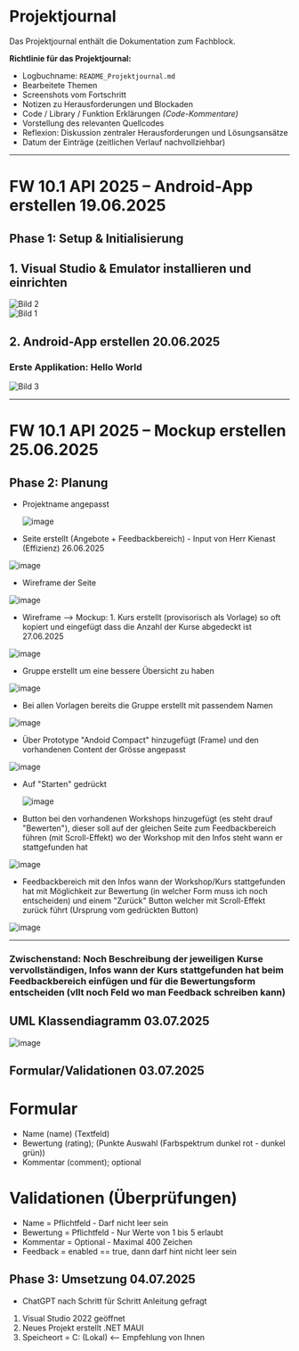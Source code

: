 # Projektjournal

Das Projektjournal enthält die Dokumentation zum Fachblock.

**Richtlinie für das Projektjournal:**

- Logbuchname: `README_Projektjournal.md`  
- Bearbeitete Themen  
- Screenshots vom Fortschritt  
- Notizen zu Herausforderungen und Blockaden  
- Code / Library / Funktion Erklärungen *(Code-Kommentare)*  
- Vorstellung des relevanten Quellcodes  
- Reflexion: Diskussion zentraler Herausforderungen und Lösungsansätze
- Datum der Einträge (zeitlichen Verlauf nachvollziehbar)

---

# FW 10.1 API 2025 – Android-App erstellen 19.06.2025

## Phase 1: Setup & Initialisierung 

## 1. Visual Studio & Emulator installieren und einrichten

![Bild 2](https://github.com/user-attachments/assets/20d99aa0-6a65-486f-ae74-329d37133e86)  
![Bild 1](https://github.com/user-attachments/assets/89d5fd13-c6db-4312-beb9-c5706390c5c1)

## 2. Android-App erstellen 20.06.2025

### Erste Applikation: Hello World

![Bild 3](https://github.com/user-attachments/assets/36651b75-e03d-4522-99f6-ddd191c5791a)

---

# FW 10.1 API 2025 – Mockup erstellen 25.06.2025

## Phase 2: Planung

- Projektname angepasst

  ![image](https://github.com/user-attachments/assets/659e3803-0f65-40c8-894a-0bb0861cabb4)


- Seite erstellt (Angebote + Feedbackbereich) - Input von Herr Kienast (Effizienz) 26.06.2025
  
![image](https://github.com/user-attachments/assets/81d40352-2390-44bd-a8f7-c97d6679a196)

- Wireframe der Seite

![image](https://github.com/user-attachments/assets/47fafa55-168b-4913-a78c-04e09149253c)

- Wireframe --> Mockup: 1. Kurs erstellt (provisorisch als Vorlage) so oft kopiert und eingefügt dass die Anzahl der Kurse abgedeckt ist 27.06.2025

![image](https://github.com/user-attachments/assets/0867db64-baf5-4b7c-801c-93c713b5ea77)

- Gruppe erstellt um eine bessere Übersicht zu haben

![image](https://github.com/user-attachments/assets/49e8503e-e7bd-4632-a04c-e977e938a15c)

- Bei allen Vorlagen bereits die Gruppe erstellt mit passendem Namen

![image](https://github.com/user-attachments/assets/63b6ae9f-e131-42e0-bcba-a4a689cf63fe)

- Über Prototype "Andoid Compact" hinzugefügt (Frame) und den vorhandenen Content der Grösse angepasst

![image](https://github.com/user-attachments/assets/8ff18337-12b3-476b-9ead-a72c7690e688)

- Auf "Starten" gedrückt

  ![image](https://github.com/user-attachments/assets/cb47d625-b2f2-42f3-9558-4cae8216fb2d)

- Button bei den vorhandenen Workshops hinzugefügt (es steht drauf "Bewerten"), dieser soll auf der gleichen Seite zum Feedbackbereich führen (mit Scroll-Effekt) wo der Workshop mit den Infos steht wann er stattgefunden hat

![image](https://github.com/user-attachments/assets/9cd858c0-7601-41d8-8fd5-67b410460aaa)

- Feedbackbereich mit den Infos wann der Workshop/Kurs stattgefunden hat mit Möglichkeit zur Bewertung (in welcher Form muss ich noch entscheiden) und einem "Zurück" Button welcher mit Scroll-Effekt zurück führt (Ursprung vom gedrückten Button)

![image](https://github.com/user-attachments/assets/c67c403a-45a4-4810-b7fc-c258ba654923)

---

### Zwischenstand: Noch Beschreibung der jeweiligen Kurse vervollständigen, Infos wann der Kurs stattgefunden hat beim Feedbackbereich einfügen und für die Bewertungsform entscheiden (vllt noch Feld wo man Feedback schreiben kann)

## UML Klassendiagramm 03.07.2025

![image](https://github.com/user-attachments/assets/8c325ebc-73c3-4b31-83d0-4472c6dcd2cc)

## Formular/Validationen 03.07.2025

# Formular

- Name (name) (Textfeld)
- Bewertung (rating); (Punkte Auswahl (Farbspektrum dunkel rot - dunkel grün))
- Kommentar (comment); optional

# Validationen (Überprüfungen)

- Name = Pflichtfeld - Darf nicht leer sein
- Bewertung = Pflichtfeld - Nur Werte von 1 bis 5 erlaubt
- Kommentar = Optional - Maximal 400 Zeichen
- Feedback = enabled == true, dann darf hint nicht leer sein

## Phase 3: Umsetzung 04.07.2025

- ChatGPT nach Schritt für Schritt Anleitung gefragt

1. Visual Studio 2022 geöffnet
2. Neues Projekt erstellt .NET MAUI
3. Speicheort = C: (Lokal)  <-- Empfehlung von Ihnen



  

  



